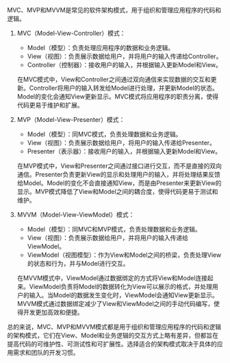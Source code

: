 MVC、MVP和MVVM是常见的软件架构模式，用于组织和管理应用程序的代码和逻辑。

1. MVC（Model-View-Controller）模式：
   - Model（模型）：负责处理应用程序的数据和业务逻辑。
   - View（视图）：负责展示数据给用户，并将用户的输入传递给Controller。
   - Controller（控制器）：接收用户的输入，并根据输入更新Model和View。

   在MVC模式中，View和Controller之间通过双向通信来实现数据的交互和更新。Controller将用户的输入转发给Model进行处理，并更新Model的状态。Model的变化会通知View更新显示。MVC模式将应用程序的职责分离，使得代码更易于维护和扩展。

2. MVP（Model-View-Presenter）模式：
   - Model（模型）：同MVC模式，负责处理数据和业务逻辑。
   - View（视图）：负责展示数据给用户，将用户的输入传递给Presenter。
   - Presenter（表示器）：接收用户的输入，并根据输入更新Model和View。

   在MVP模式中，View和Presenter之间通过接口进行交互，而不是直接的双向通信。Presenter负责更新View的显示和处理用户的输入，并将处理结果反馈给Model。Model的变化不会直接通知View，而是由Presenter来更新View的显示。MVP模式降低了View和Model之间的耦合度，使得代码更易于测试和维护。

3. MVVM（Model-View-ViewModel）模式：
   - Model（模型）：同MVC和MVP模式，负责处理数据和业务逻辑。
   - View（视图）：负责展示数据给用户，并将用户的输入传递给ViewModel。
   - ViewModel（视图模型）：作为View和Model之间的桥梁，负责处理View的状态和行为，并与Model进行交互。

   在MVVM模式中，ViewModel通过数据绑定的方式将View和Model连接起来。ViewModel负责将Model的数据转化为View可以展示的格式，并处理用户的输入。当Model的数据发生变化时，ViewModel会通知View更新显示。MVVM模式通过数据绑定减少了View和ViewModel之间的手动代码编写，使得开发更加高效和便捷。

总的来说，MVC、MVP和MVVM模式都是用于组织和管理应用程序的代码和逻辑的架构模式，它们在View、Model和业务逻辑的交互方式上略有差异，但都旨在提高代码的可维护性、可测试性和可扩展性。选择适合的架构模式取决于具体的应用需求和团队的开发习惯。